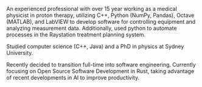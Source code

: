 An experienced professional with over 15 year working as a medical physicist in proton therapy, utilizing C++, Python (NumPy, Pandas), Octave (MATLAB), and LabVIEW to develop software for controlling equipment and analyzing measurement data. Additionally, used python to automate processes in the Raystation treatment planning system. 

Studied computer science (C++, Java) and a PhD in physics at Sydney University.

Recently decided to transition full-time into software engineering.  Currently focusing on Open Source Software Development in Rust, taking advantage of recent developments in AI to improve productivity.
